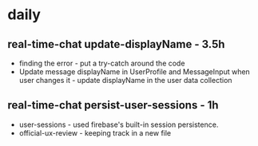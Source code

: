 # daily 

## real-time-chat update-displayName - 3.5h 
* finding the error - put a try-catch around the code
* Update message displayName in UserProfile and MessageInput when user changes it - update displayName in the user data collection

## real-time-chat persist-user-sessions - 1h
* user-sessions - used firebase's built-in session persistence.
* official-ux-review - keeping track in a new file